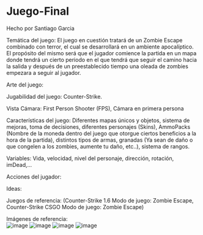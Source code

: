 # Juego-Final
Hecho por Santiago Garcia


Temática del juego: El juego en cuestión tratará de un Zombie Escape combinado con terror, el cual se desarrollará en un ambiente apocalíptico. El propósito del mismo será que el jugador comience la partida en un mapa donde tendrá un cierto periodo en el que tendrá que seguir el camino hacia la salida y después de un preestablecido tiempo una oleada de zombies empezara a seguir al jugador.


Arte del juego: 


Jugabilidad del juego: Counter-Strike.


Vista Cámara: First Person Shooter (FPS), Cámara en primera persona


Características del juego: Diferentes mapas únicos y objetos, sistema de mejoras, toma de decisiones, diferentes personajes (Skins), AmmoPacks (Nombre de la moneda dentro del juego que otorgue ciertos beneficios a la hora de la partida), distintos tipos de armas, granadas (Ya sean de daño o que congelen a los zombies, aumente tu daño, etc..), sistema de rangos.


Variables: Vida, velocidad, nivel del personaje, dirección, rotación, imDead,...


Acciones del jugador:


Ideas: 


Juegos de referencia: (Counter-Strike 1.6 Modo de juego: Zombie Escape, Counter-Strike CSGO Modo de juego: Zombie Escape)


Imágenes de referencia:  
![image](https://user-images.githubusercontent.com/108006771/200468540-b5de8151-953d-4ca9-a679-ef6a489f442c.png)
![image](https://user-images.githubusercontent.com/108006771/200468560-4f6c067b-e5c5-4708-8c30-59f7b5b53c0a.png)
![image](https://user-images.githubusercontent.com/108006771/200468580-175f9704-19c8-4603-aed1-9ab7303762e2.png)
![image](https://user-images.githubusercontent.com/108006771/200468605-472c0d61-1a73-4de5-882e-35cf9ca2576d.png)

  
